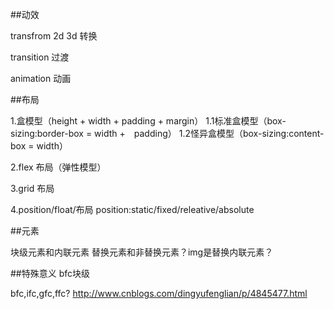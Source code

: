 ##动效

transfrom 2d 3d 转换

transition 过渡

animation 动画

##布局

1.盒模型（height + width + padding + margin）
1.1标准盒模型（box-sizing:border-box = width +　padding）
1.2怪异盒模型（box-sizing:content-box = width）


2.flex 布局（弹性模型）

3.grid 布局

4.position/float/布局
position:static/fixed/releative/absolute

##元素

块级元素和内联元素
替换元素和非替换元素？img是替换内联元素？

##特殊意义
bfc块级

bfc,ifc,gfc,ffc?
http://www.cnblogs.com/dingyufenglian/p/4845477.html
